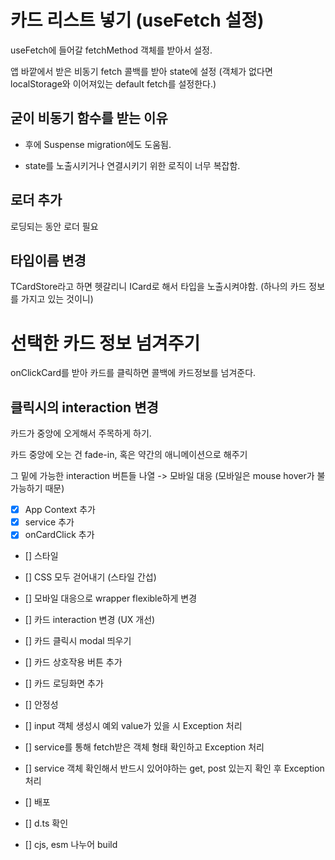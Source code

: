 # 카드 리스트 넣기 (useFetch 설정)

useFetch에 들어갈 fetchMethod 객체를 받아서 설정.

앱 바깥에서 받은 비동기 fetch 콜백를 받아 state에 설정 (객체가 없다면 localStorage와 이어져있는 default fetch를 설정한다.)

## 굳이 비동기 함수를 받는 이유

- 후에 Suspense migration에도 도움됨.

- state를 노출시키거나 연결시키기 위한 로직이 너무 복잡함.

## 로더 추가

로딩되는 동안 로더 필요

## 타입이름 변경

TCardStore라고 하면 헷갈리니 ICard로 해서 타입을 노출시켜야함. (하나의 카드 정보를 가지고 있는 것이니)

# 선택한 카드 정보 넘겨주기

onClickCard를 받아 카드를 클릭하면 콜백에 카드정보를 넘겨준다.

## 클릭시의 interaction 변경

카드가 중앙에 오게해서 주목하게 하기.

카드 중앙에 오는 건 fade-in, 혹은 약간의 애니메이션으로 해주기

그 밑에 가능한 interaction 버튼들 나열 -> 모바일 대응 (모바일은 mouse hover가 불가능하기 때문)

- [x] App Context 추가
- [x] service 추가
- [x] onCardClick 추가

- [] 스타일
- [] CSS 모두 걷어내기 (스타일 간섭)
- [] 모바일 대응으로 wrapper flexible하게 변경

- [] 카드 interaction 변경 (UX 개선)
- [] 카드 클릭시 modal 띄우기
- [] 카드 상호작용 버튼 추가
- [] 카드 로딩화면 추가

- [] 안정성
- [] input 객체 생성시 예외 value가 있을 시 Exception 처리
- [] service를 통해 fetch받은 객체 형태 확인하고 Exception 처리
- [] service 객체 확인해서 반드시 있어야하는 get, post 있는지 확인 후 Exception 처리

- [] 배포
- [] d.ts 확인
- [] cjs, esm 나누어 build
